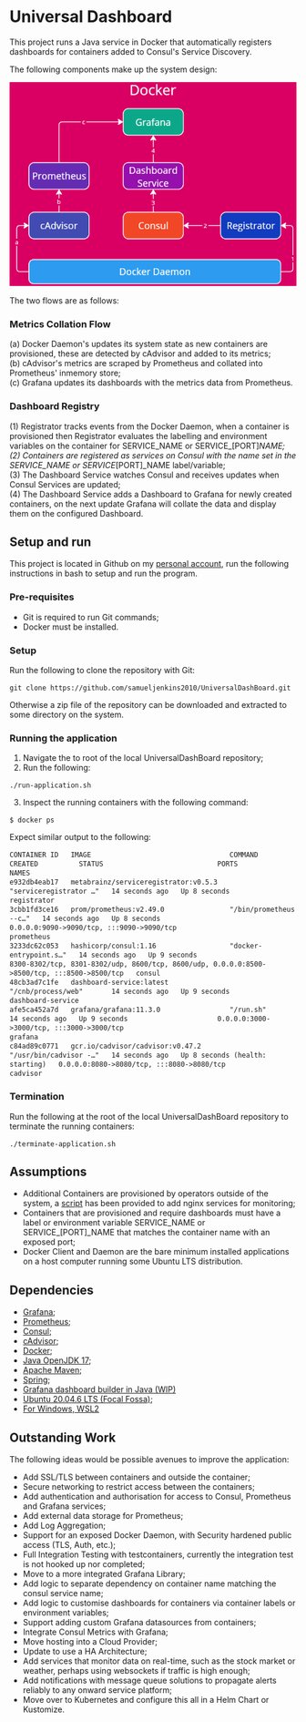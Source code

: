 # Universal Dashboard

This project runs a Java service in Docker that automatically registers dashboards for containers added to Consul's Service Discovery.

The following components make up the system design:

![System Overview](/Drawings/SystemOverview.PNG)

The two flows are as follows:

### Metrics Collation Flow
(a) Docker Daemon's updates its system state as new containers are provisioned, these are detected by cAdvisor and added to its metrics;  
(b) cAdvisor's metrics are scraped by Prometheus and collated into Prometheus' inmemory store;  
(c) Grafana updates its dashboards with the metrics data from Prometheus.

### Dashboard Registry
(1) Registrator tracks events from the Docker Daemon, when a container is provisioned then Registrator evaluates the labelling and environment variables on the container for SERVICE_NAME or SERVICE_[PORT]_NAME;  
(2) Containers are registered as services on Consul with the name set in the SERVICE_NAME or SERVICE_[PORT]_NAME label/variable;  
(3) The Dashboard Service watches Consul and receives updates when Consul Services are updated;  
(4) The Dashboard Service adds a Dashboard to Grafana for newly created containers, on the next update Grafana will collate the data and display them on the configured Dashboard.

## Setup and run
This project is located in Github on my [personal account](https://github.com/samueljenkins2010/UniversalDashBoard), run the following instructions in bash to setup and run the program.

### Pre-requisites

- Git is required to run Git commands;
- Docker must be installed.

### Setup
Run the following to clone the repository with Git:
```shell
git clone https://github.com/samueljenkins2010/UniversalDashBoard.git
```
Otherwise a zip file of the repository can be downloaded and extracted to some directory on the system.

### Running the application
1. Navigate the to root of the local UniversalDashBoard repository;
2. Run the following:
```shell
./run-application.sh
```
3. Inspect the running containers with the following command:
```shell
$ docker ps
```
Expect similar output to the following:
```shell
CONTAINER ID   IMAGE                                  COMMAND                  CREATED          STATUS                            PORTS                                                                                         NAMES
e932db4eab17   metabrainz/serviceregistrator:v0.5.3   "serviceregistrator …"   14 seconds ago   Up 8 seconds                                                                                                                    registrator
3cbb1fd3ce16   prom/prometheus:v2.49.0                "/bin/prometheus --c…"   14 seconds ago   Up 8 seconds                      0.0.0.0:9090->9090/tcp, :::9090->9090/tcp                                                     prometheus
3233dc62c053   hashicorp/consul:1.16                  "docker-entrypoint.s…"   14 seconds ago   Up 9 seconds                      8300-8302/tcp, 8301-8302/udp, 8600/tcp, 8600/udp, 0.0.0.0:8500->8500/tcp, :::8500->8500/tcp   consul
48cb3ad7c1fe   dashboard-service:latest               "/cnb/process/web"       14 seconds ago   Up 9 seconds                                                                                                                    dashboard-service
afe5ca452a7d   grafana/grafana:11.3.0                 "/run.sh"                14 seconds ago   Up 9 seconds                      0.0.0.0:3000->3000/tcp, :::3000->3000/tcp                                                     grafana
c84ad89c0771   gcr.io/cadvisor/cadvisor:v0.47.2       "/usr/bin/cadvisor -…"   14 seconds ago   Up 8 seconds (health: starting)   0.0.0.0:8080->8080/tcp, :::8080->8080/tcp                                                     cadvisor
```

### Termination
Run the following at the root of the local UniversalDashBoard repository to terminate the running containers:
```shell
./terminate-application.sh
```

## Assumptions
- Additional Containers are provisioned by operators outside of the system, a [script](add-service.sh) has been provided to add nginx services for monitoring;
- Containers that are provisioned and require dashboards must have a label or environment variable SERVICE_NAME or SERVICE_[PORT]_NAME that matches the container name with an exposed port;
- Docker Client and Daemon are the bare minimum installed applications on a host computer running some Ubuntu LTS distribution.

## Dependencies

- [Grafana](https://grafana.com/grafana/);
- [Prometheus](https://prometheus.io/);
- [Consul](https://www.consul.io/);
- [cAdvisor](https://github.com/google/cadvisor?tab=readme-ov-file);
- [Docker](https://www.docker.com/);
- [Java OpenJDK 17](https://openjdk.org/);
- [Apache Maven](https://maven.apache.org/);
- [Spring](https://spring.io/);
- [Grafana dashboard builder in Java (WIP)](https://github.com/szmg/grafana-dashboard-generator-java/tree/master)
- [Ubuntu 20.04.6 LTS (Focal Fossa)](https://www.releases.ubuntu.com/focal/);
- [For Windows, WSL2](https://learn.microsoft.com/en-us/windows/wsl/about#what-is-wsl-2)

## Outstanding Work

The following ideas would be possible avenues to improve the application:

- Add SSL/TLS between containers and outside the container;
- Secure networking to restrict access between the containers;
- Add authentication and authorisation for access to Consul, Prometheus and Grafana services;
- Add external data storage for Prometheus;
- Add Log Aggregation;
- Support for an exposed Docker Daemon, with Security hardened public access (TLS, Auth, etc.);
- Full Integration Testing with testcontainers, currently the integration test is not hooked up nor completed;
- Move to a more integrated Grafana Library;
- Add logic to separate dependency on container name matching the consul service name;
- Add logic to customise dashboards for containers via container labels or environment variables;
- Support adding custom Grafana datasources from containers;
- Integrate Consul Metrics with Grafana;
- Move hosting into a Cloud Provider;
- Update to use a HA Architecture;
- Add services that monitor data on real-time, such as the stock market or weather, perhaps using websockets if traffic is high enough;
- Add notifications with message queue solutions to propagate alerts reliably to any onward service platform;
- Move over to Kubernetes and configure this all in a Helm Chart or Kustomize.
